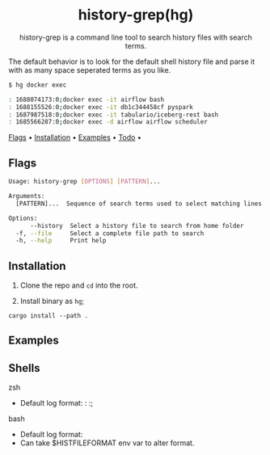 <div align="center">

# history-grep(hg)

history-grep is a command line tool to search history files with search terms.

</div>

The default behavior is to look for the default shell history file and parse it with as many space seperated terms as you like.

``` sh
$ hg docker exec

: 1688074173:0;docker exec -it airflow bash
: 1688155526:0;docker exec -it db1c344458cf pyspark
: 1687987518:0;docker exec -it tabulario/iceberg-rest bash
: 1685566287:0;docker exec -d airflow airflow scheduler
```


[Flags](#flags) •
[Installation](#installation) •
[Examples](#examples) •
[Todo](#todo) •

## Flags

``` sh
Usage: history-grep [OPTIONS] [PATTERN]...

Arguments:
  [PATTERN]...  Sequence of search terms used to select matching lines

Options:
      --history  Select a history file to search from home folder
  -f, --file     Select a complete file path to search
  -h, --help     Print help
```

## Installation

1. Clone the repo and `cd` into the root.

2. Install binary as `hg`;

`cargo install --path .`

## Examples

## Shells

zsh
* Default log format: : <beginning time>:<elapsed seconds>;<command>

bash
* Default log format: <command>
* Can take $HISTFILEFORMAT env var to alter format.
